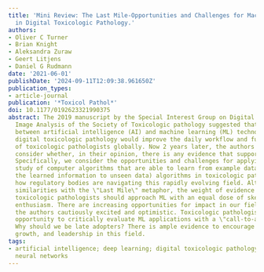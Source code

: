 ```yaml
---
title: 'Mini Review: The Last Mile-Opportunities and Challenges for Machine Learning
  in Digital Toxicologic Pathology.'
authors:
- Oliver C Turner
- Brian Knight
- Aleksandra Zuraw
- Geert Litjens
- Daniel G Rudmann
date: '2021-06-01'
publishDate: '2024-09-11T12:09:38.961650Z'
publication_types:
- article-journal
publication: '*Toxicol Pathol*'
doi: 10.1177/0192623321990375
abstract: The 2019 manuscript by the Special Interest Group on Digital Pathology and
  Image Analysis of the Society of Toxicologic pathology suggested that a synergism
  between artificial intelligence (AI) and machine learning (ML) technologies and
  digital toxicologic pathology would improve the daily workflow and future impact
  of toxicologic pathologists globally. Now 2 years later, the authors of this review
  consider whether, in their opinion, there is any evidence that supports that thesis.
  Specifically, we consider the opportunities and challenges for applying ML (the
  study of computer algorithms that are able to learn from example data and extrapolate
  the learned information to unseen data) algorithms in toxicologic pathology and
  how regulatory bodies are navigating this rapidly evolving field. Although we see
  similarities with the \"Last Mile\" metaphor, the weight of evidence suggests that
  toxicologic pathologists should approach ML with an equal dose of skepticism and
  enthusiasm. There are increasing opportunities for impact in our field that leave
  the authors cautiously excited and optimistic. Toxicologic pathologists have the
  opportunity to critically evaluate ML applications with a \"call-to-arms\" mentality.
  Why should we be late adopters? There is ample evidence to encourage engagement,
  growth, and leadership in this field.
tags:
- artificial intelligence; deep learning; digital toxicologic pathology; machine learning;
  neural networks
---
```

